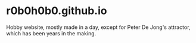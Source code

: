 # r0b0h0b0.github.io
Hobby website, mostly made in a day, except for Peter De Jong's attractor, which has been years in the making.
